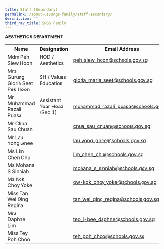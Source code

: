 ```yaml
---
title: Staff (Secondary)
permalink: /about-us/sngs-family/staff-secondary/
description: ""
third_nav_title: SNGS Family
---
```

**AESTHETICS DEPARTMENT**

| Name | Designation | Email Address |
| -------- | -------- | -------- |
| Mdm Peh Siew Hoon     | HOD / Aesthetics     | peh_siew_hoon@schools.gov.sg     |
| Mrs Gurung Gloria Seet Pek Hoon     | SH / Values Education     | gloria_maria_seet@schools.gov.sg     |
| Mr Muhammad Razali Puasa     | Assistant Year Head (Sec 1)     | muhammad_razali_puasa@schools.gov.sg    |
| Mr Chua Sau Chuan     |      | chua_sau_chuan@schools.gov.sg     |
| Mr Lau Yong Gnee     |      | lau_yong_gnee@schools.gov.sg     |
| Ms Lim Chen Chu     |      | lim_chen_chu@schools.gov.sg     |
| Ms Mohana S Sinniah    |      | mohana_s_sinniah@schools.gov.sg     |
| Ms Kok Choy Yoke     |      | ow-kok_choy_yoke@schools.gov.sg     |
| Miss Tan Wei Qing Regina    |      | tan_wei_qing_regina@schools.gov.sg     |
| Mrs Daphne Lim     |      | teo_i-bee_daphne@schools.gov.sg     |
| Miss Tey Poh Choo     |      | teh_poh_choo@schools.gov.sg     |
